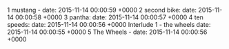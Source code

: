 1 mustang - date:   2015-11-14 00:00:59 +0000
2 second bike: date:   2015-11-14 00:00:58 +0000
3 pantha: date:   2015-11-14 00:00:57 +0000
4 ten speeds: date:   2015-11-14 00:00:56 +0000
Interlude 1 - the wheels date:   2015-11-14 00:00:55 +0000
5 The Wheels - date:   2015-11-14 00:00:56 +0000
